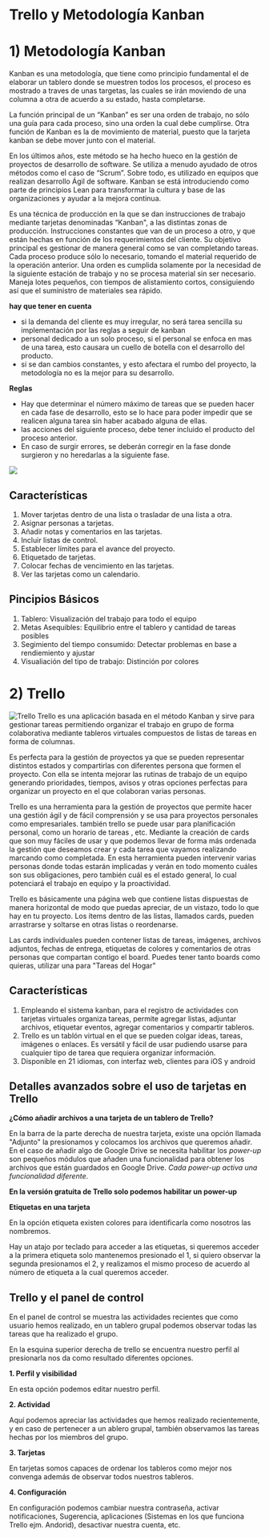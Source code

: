 Trello y Metodología Kanban
===========================

# 1) Metodología Kanban
Kanban es una metodología, que tiene como principio fundamental el de elaborar un tablero donde se muestren todos los procesos, el proceso es mostrado a traves de unas targetas, las cuales se irán moviendo de una columna a otra de acuerdo a su estado, hasta completarse.

La función principal de un “Kanban” es ser una orden de trabajo, no sólo una guía para cada proceso, sino una orden la cual debe cumplirse. Otra función de Kanban es la de movimiento de material, puesto que la tarjeta kanban se debe mover junto con el material.
            
En los últimos años, este método se ha hecho hueco en la gestión de proyectos de desarrollo de software. Se utiliza a menudo ayudado de otros métodos como el caso de “Scrum”. Sobre todo, es utilizado en equipos que realizan desarrollo Ágil de software. Kanban se está introduciendo como parte de principios Lean para transformar la cultura y base de las organizaciones y ayudar a la mejora continua.

Es una técnica de producción en la que se dan instrucciones de trabajo mediante tarjetas denominadas “Kanban", a las distintas zonas de producción. Instrucciones constantes que van de un proceso a otro, y que están hechas en función de los requerimientos del cliente. Su objetivo principal es gestionar de manera general como se van completando tareas. Cada proceso produce sólo lo necesario, tomando el material requerido de la operación anterior. Una orden es cumplida solamente por la necesidad de la siguiente estación de trabajo y no se procesa material sin ser necesario. Maneja lotes pequeños, con tiempos de alistamiento cortos, consiguiendo así que el suministro de materiales sea rápido. 

**hay que tener en cuenta**
* si la demanda del cliente es muy irregular, no será tarea sencilla su implementación por las reglas a seguir de kanban
* personal dedicado a un solo proceso, si el personal se enfoca en mas de una tarea, esto causara un cuello de botella con el desarrollo del producto.
* si se dan cambios constantes, y esto afectara el rumbo del proyecto, la metodología no es la mejor para su desarrollo.

**Reglas**
* Hay que determinar el número máximo de tareas que se pueden hacer en cada fase de desarrollo, esto se lo hace para poder impedir que se realicen alguna tarea sin haber acabado alguna de ellas.
* las acciones del siguiente proceso, debe tener incluido el producto del proceso anterior.
* En caso de surgir errores, se deberán corregir en la fase donde surgieron y no heredarlas a la siguiente fase.

![](https://www.e-quipu.pe/dinamic/publicacion/imagen/full/TZnZlBr-PTekbolHVwCYcoMWx.png)
## Características
1) Mover tarjetas dentro de una lista o trasladar de una lista a otra.
2) Asignar personas a tarjetas.
3) Añadir notas y comentarios en las tarjetas.
4) Incluir listas de control.
5) Establecer límites para el avance del proyecto.
6) Etiquetado de tarjetas.
7) Colocar fechas de vencimiento en las tarjetas.
8) Ver las tarjetas como un calendario.

## Pincipios Básicos
1) Tablero: Visualización del trabajo para todo el equipo
2) Metas Asequibles: Equilibrio entre el tablero y cantidad de tareas posibles
3) Segimiento del tiempo consumido: Detectar problemas en base a rendiemiento y ajustar
4) Visualiación del tipo de trabajo: Distinción por colores

# 2) Trello
![Trello](https://tentulogo.com/wp-content/uploads/cabecera-post-startup-trello-cover-1.jpg)
Trello es una aplicación basada en el método Kanban y sirve para gestionar tareas permitiendo organizar el trabajo en grupo de forma colaborativa mediante tableros virtuales compuestos de listas de tareas en forma de columnas.

Es perfecta para la gestión de proyectos ya que se pueden representar distintos estados y compartirlas con diferentes persona que formen el proyecto. Con ella se intenta mejorar las rutinas de trabajo de un equipo generando prioridades, tiempos, avisos y otras opciones perfectas para organizar un proyecto en el que colaboran varias personas.

Trello es una herramienta para la gestión de proyectos que permite hacer una gestión ágil y de fácil comprensión y se usa para proyectos personales como empresariales. también trello se puede usar para planificación personal, como un horario de tareas , etc.  Mediante la creación de cards que son muy fáciles de usar y que podemos llevar de forma más ordenada la gestión que deseamos crear y cada tarea que vayamos realizando marcando como completada. En esta herramienta pueden intervenir varias personas donde todas estarán implicadas y verán en todo momento cuáles son sus obligaciones, pero también cuál es el estado general, lo cual potenciará el trabajo en equipo y la proactividad.

Trello es básicamente una página web que contiene listas dispuestas de manera horizontal de modo que puedas apreciar, de un vistazo, todo lo que hay en tu proyecto. Los ítems dentro de las listas, llamados cards, pueden arrastrarse y soltarse en otras listas o reordenarse.

Las cards individuales pueden contener listas de tareas, imágenes, archivos adjuntos, fechas de entrega, etiquetas de colores y comentarios de otras personas que compartan contigo el board. Puedes tener tanto boards como quieras, utilizar una para "Tareas del Hogar"

## Características
1) Empleando el sistema kanban, para el registro de actividades con tarjetas virtuales organiza tareas, permite agregar listas, adjuntar archivos, etiquetar eventos, agregar comentarios y compartir tableros.
2) Trello es un tablón virtual en el que se pueden colgar ideas, tareas, imágenes o enlaces. Es versátil y fácil de usar pudiendo usarse para cualquier tipo de tarea que requiera organizar información.
3) Disponible en 21 idiomas, con interfaz web, clientes para iOS y android

## Detalles avanzados sobre el uso de tarjetas en Trello

**¿Cómo añadir archivos a una tarjeta de un tablero de Trello?**

En la barra de la parte derecha de nuestra tarjeta, existe una opción llamada "Adjunto" la presionamos y colocamos los archivos que queremos añadir. 
En el caso de añadir algo de Google Drive se necesita habilitar los *power-up* son pequeños módulos que añaden una funcionalidad para obtener los archivos que están guardados en Google Drive. 
*Cada power-up activa una funcionalidad diferente*.

**En la versión gratuita de Trello solo podemos habilitar un power-up**

**Etiquetas en una tarjeta**

En la opción etiqueta existen colores para identificarla como nosotros las nombremos.

Hay un atajo por teclado para acceder a las etiquetas, si queremos acceder a la primera etiqueta solo mantenemos presionado el 1, si quiero observar la segunda presionamos el 2, y realizamos el mismo proceso de acuerdo al número de etiqueta a la cual queremos acceder.

## Trello y el panel de control

En el panel de control se muestra las actividades recientes que como usuario hemos realizado, en un tablero grupal podemos observar todas las tareas que ha realizado el grupo.

En la esquina superior derecha de trello se encuentra nuestro perfil al presionarla nos da como resultado diferentes opciones.

**1. Perfil y visibilidad**

En esta opción podemos editar nuestro perfil.

**2. Actividad**

Aquí podemos apreciar las actividades que hemos realizado recientemente, y en caso de pertenecer a un ablero grupal, también observamos las tareas hechas por los miembros del grupo.

**3. Tarjetas**

En tarjetas somos capaces de ordenar los tableros como mejor nos convenga además de observar todos nuestros tableros.

**4. Configuración**

En configuración podemos cambiar nuestra contraseña, activar notificaciones, Sugerencia, aplicaciones (Sistemas en los que funciona Trello ejm. Andorid), desactivar nuestra cuenta, etc.


